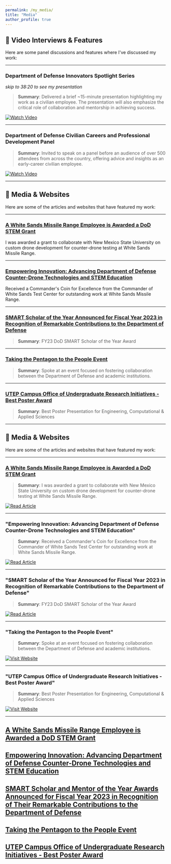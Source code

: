 ```yaml
---
permalink: /my_media/
title: "Media"
author_profile: true
---
```


## 🎥 Video Interviews & Features

Here are some panel discussions and features where I've discussed my work:

---

### **Department of Defense Innovators Spotlight Series**  
*skip to 38:20 to see my presentation*

> **Summary**: Delivered a brief ~15-minute presentation highlighting my work as a civilian employee. The presentation will also emphasize the critical role of collaboration and mentorship in achieving success.

[![Watch Video](https://img.shields.io/badge/Watch%20Video-Link-red)](https://www.youtube.com/watch?v=Bh-kM5tN-r8)

---

### **Department of Defense Civilian Careers and Professional Development Panel**  

> **Summary**: Invited to speak on a panel before an audience of over 500 attendees from across the country, offering advice and insights as an early-career civilian employee.

[![Watch Video](https://img.shields.io/badge/Watch%20Video-Link-red)](https://vimeo.com/993013829/07b6d50ba8?share=copy)

---



## 📰 Media & Websites

Here are some of the articles and websites that have featured my work:

---

### **[A White Sands Missile Range Employee is Awarded a DoD STEM Grant](https://www.army.mil/article/270467/a_white_sands_missile_range_employee_is_awarded_a_dod_stem_grant)**  
I was awarded a grant to collaborate with New Mexico State University on custom drone development for counter-drone testing at White Sands Missile Range.

---

### **[Empowering Innovation: Advancing Department of Defense Counter-Drone Technologies and STEM Education](https://www.dvidshub.net/news/470419/empowering-innovation-smart-scholar-and-mentor-pair-advance-department-defense-counter-drone-technologies-and-stem-education)**  
Received a Commander's Coin for Excellence from the Commander of White Sands Test Center for outstanding work at White Sands Missile Range.

---

### **[SMART Scholar of the Year Announced for Fiscal Year 2023 in Recognition of Remarkable Contributions to the Department of Defense](https://www.dvidshub.net/news/467770/smart-scholar-and-mentor-year-awards-announced-fiscal-year-2023-recognition-their-remarkable-contributions)**

> **Summary**: FY23 DoD SMART Scholar of the Year Award

---

### **[Taking the Pentagon to the People Event](https://www.linkedin.com/feed/update/urn:li:activity:7186232138797584385/)**  

> **Summary**: Spoke at an event focused on fostering collaboration between the Department of Defense and academic institutions.

---

### **[UTEP Campus Office of Undergraduate Research Initiatives - Best Poster Award](https://www.utep.edu/couri/dept/for-ug-researchers/symposia/award-winners/2022-spring.html)**  

> **Summary**: Best Poster Presentation for Engineering, Computational & Applied Sciences

---























## 📰 Media & Websites

Here are some of the articles and websites that have featured my work:

---

### **[A White Sands Missile Range Employee is Awarded a DoD STEM Grant](https://www.army.mil/article/270467/a_white_sands_missile_range_employee_is_awarded_a_dod_stem_grant)**  

> **Summary**: I was awarded a grant to collaborate with New Mexico State University on custom drone development for counter-drone testing at White Sands Missile Range.

[![Read Article](https://img.shields.io/badge/Read%20Article-Link-blue)](https://www.army.mil/article/270467/a_white_sands_missile_range_employee_is_awarded_a_dod_stem_grant)

---

### **"Empowering Innovation: Advancing Department of Defense Counter-Drone Technologies and STEM Education"**  

> **Summary**: Received a Commander's Coin for Excellence from the Commander of White Sands Test Center for outstanding work at White Sands Missile Range.

[![Read Article](https://img.shields.io/badge/Read%20Article-Link-blue)](https://www.dvidshub.net/news/470419/empowering-innovation-smart-scholar-and-mentor-pair-advance-department-defense-counter-drone-technologies-and-stem-education)

---

### **"SMART Scholar of the Year Announced for Fiscal Year 2023 in Recognition of Remarkable Contributions to the Department of Defense"**

> **Summary**: FY23 DoD SMART Scholar of the Year Award

[![Read Article](https://img.shields.io/badge/Read%20Article-Link-blue)](https://www.dvidshub.net/news/467770/smart-scholar-and-mentor-year-awards-announced-fiscal-year-2023-recognition-their-remarkable-contributions)

---

### **"Taking the Pentagon to the People Event"**  

> **Summary**: Spoke at an event focused on fostering collaboration between the Department of Defense and academic institutions.

[![Visit Website](https://img.shields.io/badge/Visit%20Website-Link-blue)](https://www.linkedin.com/feed/update/urn:li:activity:7186232138797584385/)

---

### **"UTEP Campus Office of Undergraduate Research Initiatives - Best Poster Award"**  

> **Summary**: Best Poster Presentation for Engineering, Computational & Applied Sciences

[![Visit Website](https://img.shields.io/badge/Visit%20Website-Link-blue)](https://www.utep.edu/couri/dept/for-ug-researchers/symposia/award-winners/2022-spring.html)

---






## [A White Sands Missile Range Employee is Awarded a DoD STEM Grant](https://www.army.mil/article/270467/a_white_sands_missile_range_employee_is_awarded_a_dod_stem_grant)

## [Empowering Innovation: Advancing Department of Defense Counter-Drone Technologies and STEM Education](https://www.dvidshub.net/news/470419/empowering-innovation-smart-scholar-and-mentor-pair-advance-department-defense-counter-drone-technologies-and-stem-education)

## [SMART Scholar and Mentor of the Year Awards Announced for Fiscal Year 2023 in Recognition of Their Remarkable Contributions to the Department of Defense](https://www.dvidshub.net/news/467770/smart-scholar-and-mentor-year-awards-announced-fiscal-year-2023-recognition-their-remarkable-contributions)

## [Taking the Pentagon to the People Event](https://www.linkedin.com/feed/update/urn:li:activity:7186232138797584385/)

## [UTEP Campus Office of Undergraduate Research Initiatives - Best Poster Award](https://www.utep.edu/couri/dept/for-ug-researchers/symposia/award-winners/2022-spring.html)